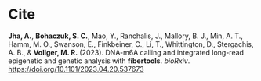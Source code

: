 # Cite

**Jha, A.**, **Bohaczuk, S. C.**, Mao, Y., Ranchalis, J., Mallory, B. J., Min, A. T., Hamm, M. O., Swanson, E., Finkbeiner, C., Li, T., Whittington, D., Stergachis, A. B., & **Vollger, M. R.** (2023). DNA-m6A calling and integrated long-read epigenetic and genetic analysis with **fibertools**. _bioRxiv_. https://doi.org/10.1101/2023.04.20.537673

